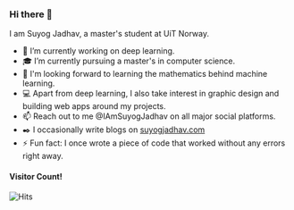 ### Hi there 👋
I am Suyog Jadhav, a master's student at UiT Norway. 

- 🔭 I’m currently working on deep learning.
- :mortar_board: I’m currently pursuing a master's in computer science.
- :book: I'm looking forward to learning the mathematics behind machine learning.
- :computer: Apart from deep learning, I also take interest in  graphic design and building web apps around my projects.
- 📫 Reach out to me @IAmSuyogJadhav on all major social platforms.
- :black_nib: I occasionally write blogs on [suyogjadhav.com](https://suyogjadhav.com)
- ⚡ Fun fact: I once wrote a piece of code that worked without any errors right away. 

#### Visitor Count!
![Hits](https://hits.seeyoufarm.com/api/count/incr/badge.svg?url=https%3A%2F%2Fgithub.com%2FIAmSuyogJadhav&count_bg=%2379C83D&title_bg=%23555555&icon=github.svg&icon_color=%23E7E7E7&title=Profile+Views&edge_flat=false)
